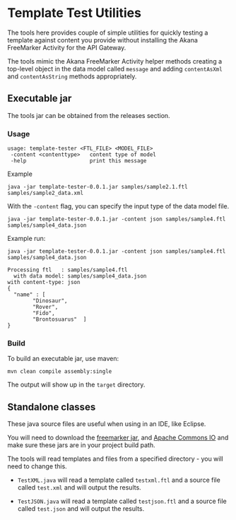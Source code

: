 # Template Test Utilities

The tools here provides couple of simple utilities for quickly testing a template against content you provide without installing the Akana FreeMarker Activity for the API Gateway.

The tools mimic the Akana FreeMarker Activity helper methods creating a top-level object in the data model called `message` and adding `contentAsXml` and `contentAsString` methods appropriately.

## Executable jar

The tools jar can be obtained from the releases section.

### Usage

	usage: template-tester <FTL_FILE> <MODEL_FILE>
	 -content <contenttype>   content type of model
	 -help                    print this message

Example

	java -jar template-tester-0.0.1.jar samples/sample2.1.ftl samples/sample2_data.xml

With the `-content` flag, you can specify the input type of the data model file.

	java -jar template-tester-0.0.1.jar -content json samples/sample4.ftl samples/sample4_data.json


Example run:

	java -jar template-tester-0.0.1.jar -content json samples/sample4.ftl samples/sample4_data.json

	Processing ftl   : samples/sample4.ftl
	  with data model: samples/sample4_data.json
	with content-type: json
	{
	  "name" : [
			"Dinosaur",
			"Rover",
			"Fido",
			"Brontosuarus"  ]
	}

### Build

To build an executable jar, use maven:

	mvn clean compile assembly:single

The output will show up in the `target` directory.

## Standalone classes

These java source files are useful when using in an IDE, like Eclipse.

You will need to download the [freemarker jar](http://freemarker.org/freemarkerdownload.html), and [Apache Commons IO](https://commons.apache.org/proper/commons-io/download_io.cgi) and make sure these jars are in your project build path.

The tools will read templates and files from a specified directory - you will need to change this.

* `TestXML.java` will read a template called `testxml.ftl` and a source file called `test.xml` and will output the results.

*  `TestJSON.java` will read a template called `testjson.ftl` and a source file called `test.json` and will output the results.

